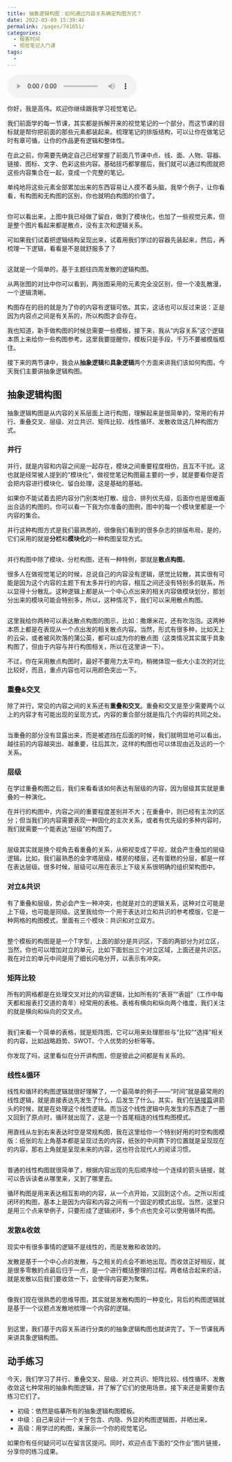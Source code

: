 ```yaml
---
title: 抽象逻辑构图：如何通过内容关系确定构图方式？
date: 2022-03-09 15:39:46
permalink: /pages/741651/
categories:
  - 极客时间
  - 视觉笔记入门课
tags:
  - 
---
```

<audio title="10.抽象逻辑构图：如何通过内容关系确定构图方式？" src="https://static001.geekbang.org/resource/audio/b9/e0/b998062f74f30debceee7b8bf300b4e0.mp3" controls="controls"></audio> 
<p>你好，我是高伟。欢迎你继续跟我学习视觉笔记。</p><p>我们前面学的每一节课，其实都是拆解开来的视觉笔记的一个部分，而这节课的目标就是帮你把前面的那些元素都装起来。梳理笔记的排版结构，可以让你在做笔记时有章可循，让你的作品更有逻辑和整体性。</p><p>在此之前，你需要先确定自己已经掌握了前面几节课中点、线、面、人物、容器、链接、图标、文字、色彩这些内容。基础技巧都掌握后，我们就可以通过构图就把这些内容集合在一起，变成一个完整的笔记。</p><p>单纯地将这些元素全部累加出来的东西容易让人摸不着头脑，我举个例子，让你看看，有构图和无构图的区别，你也就明白构图的价值了。</p><p><img src="https://static001.geekbang.org/resource/image/7f/8c/7fc386a641d6df98c4ba05b05abba38c.jpg" alt=""></p><p>你可以看出来，上图中我已经做了留白，做到了模块化，也加了一些视觉元素，但是整个图片看起来都是散点，没有主次和逻辑关系。</p><p>可如果我们试着把逻辑结构呈现出来，试着用我们学过的容器先装起来，然后，再梳理一下逻辑，看看是不是就舒服多了？</p><p><img src="https://static001.geekbang.org/resource/image/8e/9d/8e91c9f080f3c7e7a74debbeb9fcef9d.jpg" alt=""></p><p>这就是一个简单的，基于主题往四周发散的逻辑构图。</p><p>从两张图的对比中你可以看到，两张图采用的元素完全没区别，但一个凌乱散漫，一个逻辑清晰。</p><p><span class="orange">构图存在的目的就是为了你的内容有逻辑可依。</span>其实，这话也可以反过来说：正是因为内容点之间是有关系的，所以构图才会存在。</p><!-- [[[read_end]]] --><p>我也知道，新手做构图的时候总需要一些模板，接下来，我从“内容关系”这个逻辑本质上来给你一些构图参考。这里我要提醒你，模板只是手段，千万不要被模版框住。</p><p>接下来的两节课中，我会从<strong>抽象逻辑</strong>和<strong>具象逻辑</strong>两个方面来讲我们该如何构图，今天我们主要讲抽象逻辑构图。</p><h2>抽象逻辑构图</h2><p>抽象逻辑构图是从内容的关系层面上进行构图，理解起来是很简单的，常用的有并行、重叠交叉、层级、对立共识、矩阵比较、线性循环、发散收敛这几种构图方式。</p><h3>并行</h3><p>并行，就是内容和内容之间是一起存在，模块之间重要程度相仿，且互不干扰。这也就是经常被人提到的“模块化”，做视觉笔记构图最主要的一步，就是要看你是否会把内容进行模块化、留白处理，这是基础的基础。</p><p>如果你不能试着去把内容分门别类地打散、组合、排列优先级，后面你也是很难画出合适的构图的。你可以看一下我为你准备的图例，图中的每一个模块里都是一个内容的集合。</p><p>并行这种构图方式是我们最熟悉的，很像我们看到的很多杂志的排版布局，是的，它们采用的就是<strong>分栏</strong>和<strong>模块化</strong>的一种构图呈现方式。</p><p><img src="https://static001.geekbang.org/resource/image/01/d7/012553ad951999f00a2c6706be3240d7.jpg" alt=""></p><p>并行构图中除了模块、分栏构图，还有一种特例，那就是<strong>散点构图</strong>。</p><p>很多人在做视觉笔记的时候，总说自己的内容没有逻辑，感觉比较散，其实很有可能是因为这个内容的主题下有太多并行的内容，相互之间还没有特别多的联系，所以显得十分散乱。这种逻辑上都是从一个中心点出来的相关内容做模块划分，那划分出来的模块可能会特别多，所以，这种情况下，我们可以采用散点构图。</p><p><img src="https://static001.geekbang.org/resource/image/1b/d0/1b15731a5c23c57ad727c78e7680e5d0.jpg" alt=""></p><p>这里我给你两种可以表达散点构图的图示，比如：撒爆米花，还有吹泡泡。这两种本质上都是在表现从一个点出发的相关散点内容。当然，形式有很多种，比如天上的云朵，或者被风吹落的蒲公英，都可以成为你的散点图（这类情况其实属于具象构图了，但由于内容与并行构图相关，所以在这里讲一下）。</p><p>不过，你在采用散点构图时，最好不要用力太平均，稍微体现一些大小主次的对比比较好，而且，重点内容也可以用颜色突出一下。</p><h3>重叠&amp;交叉</h3><p>除了并行，常见的内容之间的关系还有<strong>重叠和交叉</strong>。重叠和交叉是至少需要两个以上的内容才有可能出现的呈现方式，内容的重合部分就是指几个内容的共同之处。</p><p><img src="https://static001.geekbang.org/resource/image/6e/ce/6ee879b0e6d8dcd94bdc9055657c24ce.jpg" alt=""></p><p>当重叠的部分没有显露出来，而是被遮挡在后面的时候，我们就明显地可以看出，越往前的内容越突出、越重要，往后其次，这样的构图也可以体现由近及远的一个关系。</p><h3>层级</h3><p>在学过重叠构图之后，我们来看看该如何表达有层级的内容，因为层级其实就是重叠的一种演化。</p><p>在并行的构图中，内容之间的重要程度差别并不大；在重叠中，则已经有主次的区分；但当我们的内容需要表现一种固化的主次关系，或者有优先级的多种内容时，我们就需要一个能表达“层级”的构图了。</p><p><img src="https://static001.geekbang.org/resource/image/6e/78/6e963cfa0a21f5d13374d1e54d270478.jpg" alt=""></p><p>层级其实就是换个视角去看重叠的关系，从俯视变成了平视，就会产生叠加的层级逻辑。比如，我们最熟悉的金字塔层级，楼房的楼层，还有蛋糕的分层，都是一样在表达层级。很多时候，层级可以用在表示上下级关系很明确的组织架构图中。</p><h3>对立&amp;共识</h3><p>有了重叠和层级，势必会产生一种冲突，也就是对立的逻辑关系，这种对立可能是上下级，也可能是同级。这里我给你一个用于表达对立和共识的参考模版，它是一种网格的构图模式，里面有三个模块：共识和对立双方。</p><p><img src="https://static001.geekbang.org/resource/image/d6/84/d6e880d33c41b3e54f6cc593672aff84.jpg" alt=""></p><p>整个模板的构图是是一个T字型，上面的部分是共识区，下面的两部分为对立区，当然，你也可以增加对立的单元，比如下面划出三个对立区域，上面还是共识区。我在对立的单元中间是用了细长闪电分开，以表示有冲突。</p><h3>矩阵比较</h3><p>所有的网格都是在处理交叉对比的内容逻辑，比如所有的“表哥”“表姐”（工作中每天都和报表打交道的青年）经常用的表格。表格有横向和纵向两个维度，我们关注的就是横向和纵向的交叉点。</p><p><img src="https://static001.geekbang.org/resource/image/86/92/868c97831b34e9bc3ebec1a4a11d3992.jpg" alt=""></p><p>我们来看一个简单的表格，就是矩阵图，它可以用来处理那些与“比较”“选择”相关的内容，比如战略趋势、SWOT、个人优势的分析等等。</p><p>你发现了吗，这里看似在分开讲构图，但是彼此之间都是有关系的。</p><h3>线性&amp;循环</h3><p>线性和循环的构图逻辑就很好理解了，一个最简单的例子——“时间”就是最常用的线性逻辑，就是直接表达先发生了什么，后发生了什么。其实，我们在<a href="https://time.geekbang.org/column/article/232599">链接篇</a>讲箭头的时候，就是在处理这个线性逻辑。而当这个线性逻辑中先发生的东西走了一圈又回到了原点时，循环就出现了，这是一个首尾相连的线性构图模式。</p><p>用直线从左到右来表达时空是常规构图，我在这里给你一个特别好用的时空构图模版：纸张的左上角基本都是呈现过去的内容，纸张的中间靠下的位置就是呈现现在的内容，那右上角就是呈现未来的内容，这也符合现代人的阅读习惯。</p><p><img src="https://static001.geekbang.org/resource/image/33/28/334576dd77eac33076b7a5b49f93ef28.jpg" alt=""></p><p>普通的线性构图就很简单了，根据内容出现的先后顺序给一个连续的箭头链接，就可以告诉读者从哪里来，又到了哪里去。</p><p>循环构图是用来表达相互影响的内容，从一个点开始，又回到这个点。之所以形成闭环的构图，基本上是因为内容和内容之间有一个固定的模式出现。当然，这里只是用三个点来举例子，只要形成了逻辑闭环，多个点也完全可以使用循环构图。</p><h3>发散&amp;收敛</h3><p>现实中有很多事情的逻辑不是线性的，而是发散和收敛的。</p><p>发散是基于一个中心点的发散，与之相关的点会不断地出现。而收敛正好相反，就是很多零散的点最后归于一点，是一个进行概括整理的过程。两者结合起来的话，就是发散以后我们要收敛一下，会使得内容更为聚焦。</p><p><img src="https://static001.geekbang.org/resource/image/bd/12/bd927c2f8e17e0de34466c7b32b86f12.jpg" alt=""><img src="https://static001.geekbang.org/resource/image/a3/09/a3fb9fe47131c5079c0b5dd184bd6409.jpg" alt=""></p><p>像我们现在很熟悉的思维导图，其实就是发散构图的一种变化，背后的构图逻辑就是基于一个议题点发散地梳理一个内容的逻辑。</p><p><img src="https://static001.geekbang.org/resource/image/df/72/df3aa425b69605cf5634cef60c2e0a72.jpg" alt=""></p><p>到这里，我们基于内容关系进行分类的的抽象逻辑构图也就讲完了。下一节课我再来讲具象逻辑构图。</p><h2>动手练习</h2><p>今天，我们学习了并行、重叠交叉、层级、对立共识、矩阵比较、线性循环、发散收敛这七种常用的抽象构图逻辑，并了解了它们的使用场景。接下来还是需要你去练习它们了。</p><ul>
<li>初级：依然是临摹所有的抽象逻辑构图模板。</li>
<li>中级：自己来设计一个关于包含、内隐、外显的构图逻辑图，并晒出来。</li>
<li>高级：用学过的构图，来展示一个你的视觉笔记。</li>
</ul><p>如果你有任何疑问可以在留言区提问。同时，欢迎点击下面的“交作业”图片链接，分享你的练习成果。</p>